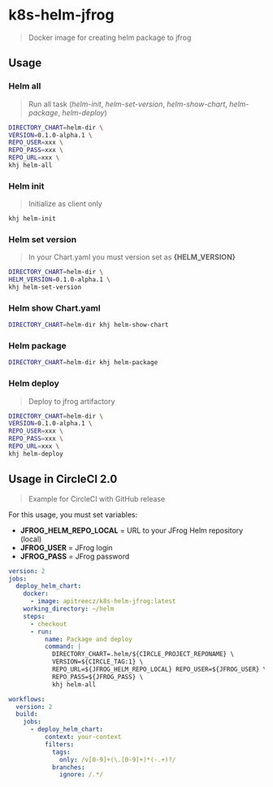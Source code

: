 # k8s-helm-jfrog

> Docker image for creating helm package to jfrog

## Usage

### Helm all

> Run all task (_helm-init_, _helm-set-version_, _helm-show-chart_, _helm-package_, _helm-deploy_)

```bash
DIRECTORY_CHART=helm-dir \
VERSION=0.1.0-alpha.1 \
REPO_USER=xxx \
REPO_PASS=xxx \
REPO_URL=xxx \
khj helm-all
```

### Helm init

> Initialize as client only

```bash
khj helm-init
```

### Helm set version

> In your Chart.yaml you must version set as **{HELM_VERSION}**

```bash
DIRECTORY_CHART=helm-dir \
HELM_VERSION=0.1.0-alpha.1 \
khj helm-set-version
```

### Helm show Chart.yaml

```bash
DIRECTORY_CHART=helm-dir khj helm-show-chart
```

### Helm package

```bash
DIRECTORY_CHART=helm-dir khj helm-package
```

### Helm deploy

> Deploy to jfrog artifactory

```bash
DIRECTORY_CHART=helm-dir \
VERSION=0.1.0-alpha.1 \
REPO_USER=xxx \
REPO_PASS=xxx \
REPO_URL=xxx \
khj helm-deploy
```

## Usage in CircleCI 2.0

> Example for CircleCI with GitHub release

For this usage, you must set variables:

* **JFROG_HELM_REPO_LOCAL** = URL to your JFrog Helm repository (local)
* **JFROG_USER** = JFrog login
* **JFROG_PASS** = JFrog password

```yaml
version: 2
jobs:
  deploy_helm_chart:
    docker:
      - image: apitreecz/k8s-helm-jfrog:latest
    working_directory: ~/helm
    steps:
      - checkout
      - run:
          name: Package and deploy
          command: |
            DIRECTORY_CHART=.helm/${CIRCLE_PROJECT_REPONAME} \
            VERSION=${CIRCLE_TAG:1} \
            REPO_URL=${JFROG_HELM_REPO_LOCAL} REPO_USER=${JFROG_USER} \
            REPO_PASS=${JFROG_PASS} \
            khj helm-all

workflows:
  version: 2
  build:
    jobs:
      - deploy_helm_chart:
          context: your-context
          filters:
            tags:
              only: /v[0-9]+(\.[0-9]+)*(-.+)?/
            branches:
              ignore: /.*/
```
